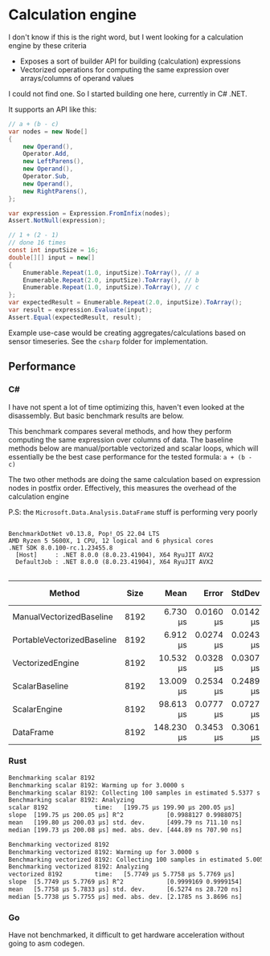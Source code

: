 # Calculation engine

I don't know if this is the right word, but I went looking for a calculation engine by these criteria

* Exposes a sort of builder API for building (calculation) expressions
* Vectorized operations for computing the same expression over arrays/columns of operand values

I could not find one. So I started building one here, currently in C# .NET.

It supports an API like this:

```csharp
// a + (b - c)
var nodes = new Node[]
{
    new Operand(),
    Operator.Add,
    new LeftParens(),
    new Operand(),
    Operator.Sub,
    new Operand(),
    new RightParens(),
};

var expression = Expression.FromInfix(nodes);
Assert.NotNull(expression);

// 1 + (2 - 1)
// done 16 times
const int inputSize = 16;
double[][] input = new[]
{
    Enumerable.Repeat(1.0, inputSize).ToArray(), // a
    Enumerable.Repeat(2.0, inputSize).ToArray(), // b
    Enumerable.Repeat(1.0, inputSize).ToArray(), // c
};
var expectedResult = Enumerable.Repeat(2.0, inputSize).ToArray();
var result = expression.Evaluate(input);
Assert.Equal(expectedResult, result);
```

Example use-case would be creating aggregates/calculations based on sensor timeseries.
See the `csharp` folder for implementation.

## Performance

### C#

I have not spent a lot of time optimizing this, haven't even looked at the disassembly. But basic benchmark results are below.

This benchmark compares several methods, and how they perform computing the same expression over columns of data.
The baseline methods below are manual/portable vectorized and scalar loops, which will essentially be the best case performance for the tested formula: `a + (b - c)`

The two other methods are doing the same calculation based on expression nodes in postfix order.
Effectively, this measures the overhead of the calculation engine

P.S: the `Microsoft.Data.Analysis.DataFrame` stuff is performing very poorly

```

BenchmarkDotNet v0.13.8, Pop!_OS 22.04 LTS
AMD Ryzen 5 5600X, 1 CPU, 12 logical and 6 physical cores
.NET SDK 8.0.100-rc.1.23455.8
  [Host]     : .NET 8.0.0 (8.0.23.41904), X64 RyuJIT AVX2
  DefaultJob : .NET 8.0.0 (8.0.23.41904), X64 RyuJIT AVX2


```
| Method                     | Size | Mean       | Error     | StdDev    | Ratio         | RatioSD | Rank | Gen0    | Gen1    | Gen2    | Allocated | Alloc Ratio |
|--------------------------- |----- |-----------:|----------:|----------:|--------------:|--------:|-----:|--------:|--------:|--------:|----------:|------------:|
| ManualVectorizedBaseline   | 8192 |   6.730 μs | 0.0160 μs | 0.0142 μs |      baseline |         |    1 |  0.7782 |       - |       - |  64.02 KB |             |
| PortableVectorizedBaseline | 8192 |   6.912 μs | 0.0274 μs | 0.0243 μs |  1.03x slower |   0.00x |    2 |  0.7782 |       - |       - |  64.02 KB |  1.00x more |
| VectorizedEngine           | 8192 |  10.532 μs | 0.0328 μs | 0.0307 μs |  1.56x slower |   0.01x |    3 |  0.7782 |       - |       - |  64.02 KB |  1.00x more |
| ScalarBaseline             | 8192 |  13.009 μs | 0.2534 μs | 0.2489 μs |  1.94x slower |   0.04x |    4 |  0.7782 |       - |       - |  64.02 KB |  1.00x more |
| ScalarEngine               | 8192 |  98.613 μs | 0.0777 μs | 0.0727 μs | 14.65x slower |   0.03x |    5 |  0.7324 |       - |       - |  64.02 KB |  1.00x more |
| DataFrame                  | 8192 | 148.230 μs | 0.3453 μs | 0.3061 μs | 22.02x slower |   0.08x |    6 | 41.5039 | 41.5039 | 41.5039 | 261.89 KB |  4.09x more |

### Rust

```sh
Benchmarking scalar 8192
Benchmarking scalar 8192: Warming up for 3.0000 s
Benchmarking scalar 8192: Collecting 100 samples in estimated 5.5377 s (35350 iterations)
Benchmarking scalar 8192: Analyzing
scalar 8192             time:   [199.75 µs 199.90 µs 200.05 µs]
slope  [199.75 µs 200.05 µs] R^2            [0.9988127 0.9988075]
mean   [199.80 µs 200.03 µs] std. dev.      [499.79 ns 711.10 ns]
median [199.73 µs 200.08 µs] med. abs. dev. [444.89 ns 707.90 ns]

Benchmarking vectorized 8192
Benchmarking vectorized 8192: Warming up for 3.0000 s
Benchmarking vectorized 8192: Collecting 100 samples in estimated 5.0058 s (863550 iterations)
Benchmarking vectorized 8192: Analyzing
vectorized 8192         time:   [5.7749 µs 5.7758 µs 5.7769 µs]
slope  [5.7749 µs 5.7769 µs] R^2            [0.9999169 0.9999154]
mean   [5.7758 µs 5.7833 µs] std. dev.      [6.5274 ns 28.720 ns]
median [5.7738 µs 5.7755 µs] med. abs. dev. [2.1785 ns 3.8696 ns]
```

### Go

Have not benchmarked, it difficult to get hardware acceleration without going to asm codegen.
